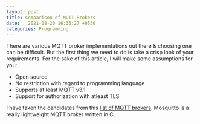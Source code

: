 ```yaml
---
layout: post
title: Comparison of MQTT Brokers
date:   2021-08-20 16:35:27 +0530
categories: Programming
---
```

There are various MQTT broker implementations out there & choosing one can be difficult. But the first thing we need to do is take a crisp look of your requirements. For the sake of this article, I will make some assumptions for you:
- Open source
- No restriction with regard to programming language
- Supports at least MQTT v3.1
- Support for authorization with atleast TLS

I have taken the candidates from this [list of MQTT brokers](https://github.com/mqtt/mqtt.org/wiki/server-support). Mosquitto is a really lightweight MQTT broker written in C. 